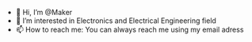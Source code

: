 - 👋 Hi, I’m @Maker
- 👀 I’m interested in Electronics and Electrical Engineering field
- 📫 How to reach me: You can always reach me using my email adress 
